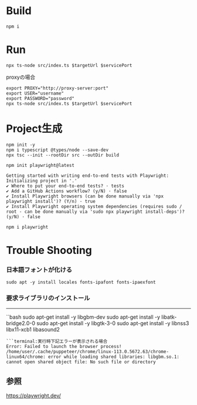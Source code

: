

# Build
```
npm i
```

# Run
```
npx ts-node src/index.ts $targetUrl $servicePort
```

proxyの場合
```
export PROXY="http://proxy-server:port"
export USER="username"
export PASSWORD="password"
npx ts-node src/index.ts $targetUrl $servicePort
```

# Project生成
```:Typescript Project生成
npm init -y
npm i typescript @types/node --save-dev
npx tsc --init --rootDir src --outDir build

npm init playwright@latest

Getting started with writing end-to-end tests with Playwright:
Initializing project in '.'
✔ Where to put your end-to-end tests? · tests
✔ Add a GitHub Actions workflow? (y/N) · false
✔ Install Playwright browsers (can be done manually via 'npx playwright install')? (Y/n) · true
✔ Install Playwright operating system dependencies (requires sudo / root - can be done manually via 'sudo npx playwright install-deps')? (y/N) · false

npm i playwright
```


# Trouble Shooting
### 日本語フォントが化ける
```
sudo apt -y install locales fonts-ipafont fonts-ipaexfont
```


### 要求ライブラリのインストール
---
``bash
sudo apt-get install -y libgbm-dev
sudo apt-get install -y libatk-bridge2.0-0 
sudo apt-get install -y libgtk-3-0
sudo apt-get install -y libnss3 libx11-xcb1 libasound2
```
```terminal:実行時下記エラーが表示される場合
Error: Failed to launch the browser process!
/home/user/.cache/puppeteer/chrome/linux-113.0.5672.63/chrome-linux64/chrome: error while loading shared libraries: libgbm.so.1: cannot open shared object file: No such file or directory
```

参照
---
https://playwright.dev/
